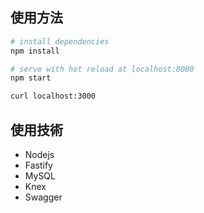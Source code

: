 

## 使用方法

``` bash
# install dependencies
npm install

# serve with hot reload at localhost:8080
npm start

curl localhost:3000
```
## 使用技術
- Nodejs
- Fastify
- MySQL
- Knex
- Swagger


